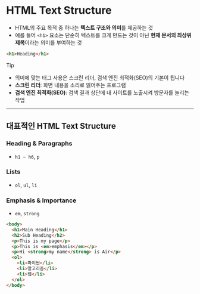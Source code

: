 
# HTML Text Structure

* HTML의 주요 목적 중 하나는 **텍스트 구조와 의미**를 제공하는 것
* 예를 들어 `<h1>` 요소는 단순히 텍스트를 크게 만드는 것이 아닌 **현재 문서의 최상위 제목**이라는 의미를 부여하는 것

```html
<h1>Heading</h1>
```

> [!TIP]
> * 의미에 맞는 태그 사용은 스크린 리더, 검색 엔진 최적화(SEO)의 기본이 됩니다
> * **스크린 리더**: 화면 내용을 소리로 읽어주는 프로그램
> * **검색 엔진 최적화(SEO)**: 검색 결과 상단에 내 사이트를 노출시켜 방문자를 늘리는 작업

---

## 대표적인 HTML Text Structure

### Heading & Paragraphs

* `h1 ~ h6`, `p`

### Lists

* `ol`, `ul`, `li`

### Emphasis & Importance

* `em`, `strong`

```html
<body>
  <h1>Main Heading</h1>
  <h2>Sub Heading</h2>
  <p>This is my page</p>
  <p>This is <em>emphasis</em></p>
  <p>Hi <strong>my name</strong> is Air</p>
  <ol>
    <li>파이썬</li>
    <li>알고리즘</li>
    <li>웹</li>
  </ol>
</body>
```

